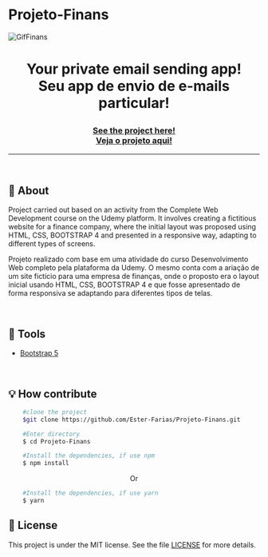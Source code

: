 # Projeto-Finans

![GifFinans](https://user-images.githubusercontent.com/103768076/172375867-3ddbda0c-08ea-444c-9daf-a6d861360fe1.gif)

<h1 align="center">
<p>Your private email sending app!<br> 
Seu app de envio de e-mails particular!</p>
</h1>
<h3 align="center"><a href="https://superfluous-workman.000webhostapp.com/">See the project here!<br>
Veja o projeto aqui!</a></h3>
<hr>

<br>

## 📸 About
Project carried out based on an activity from the Complete Web Development course on the Udemy platform. It involves creating a fictitious website for a finance company, where the initial layout was proposed using HTML, CSS, BOOTSTRAP 4 and presented in a responsive way, adapting to different types of screens.

Projeto realizado com base em uma atividade do curso Desenvolvimento Web completo pela plataforma da Udemy. O mesmo conta com a ariação de um site fictício para uma empresa de finanças, onde o proposto era o layout inicial usando HTML, CSS, BOOTSTRAP 4 e que fosse apresentado de forma responsiva se adaptando para diferentes tipos de telas.

<br> 

## 🔧 Tools

- [Bootstrap 5](https://getbootstrap.com/docs/5.0/getting-started/introduction/)

<br>

## 💡 How contribute

```bash
    #clone the project
    $git clone https://github.com/Ester-Farias/Projeto-Finans.git
```

```bash
    #Enter directory
    $ cd Projeto-Finans
```

```bash
    #Install the dependencies, if use npm
    $ npm install
```
<p align="center">Or</p>

```bash
    #Install the dependencies, if use yarn
    $ yarn
```

## 📃 License
This project is under the MIT license. See the file [LICENSE](https://github.com/Ester-Farias/Projeto-Finans/blob/master/LICENSE) for more details.

